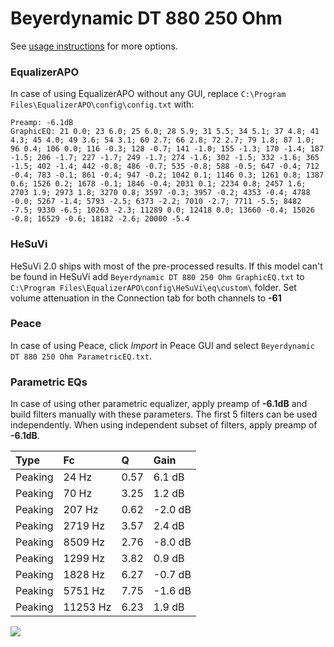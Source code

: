 # Beyerdynamic DT 880 250 Ohm
See [usage instructions](https://github.com/jaakkopasanen/AutoEq#usage) for more options.

### EqualizerAPO
In case of using EqualizerAPO without any GUI, replace `C:\Program Files\EqualizerAPO\config\config.txt`
with:
```
Preamp: -6.1dB
GraphicEQ: 21 0.0; 23 6.0; 25 6.0; 28 5.9; 31 5.5; 34 5.1; 37 4.8; 41 4.3; 45 4.0; 49 3.6; 54 3.1; 60 2.7; 66 2.8; 72 2.7; 79 1.8; 87 1.0; 96 0.4; 106 0.0; 116 -0.3; 128 -0.7; 141 -1.0; 155 -1.3; 170 -1.4; 187 -1.5; 206 -1.7; 227 -1.7; 249 -1.7; 274 -1.6; 302 -1.5; 332 -1.6; 365 -1.5; 402 -1.4; 442 -0.8; 486 -0.7; 535 -0.8; 588 -0.5; 647 -0.4; 712 -0.4; 783 -0.1; 861 -0.4; 947 -0.2; 1042 0.1; 1146 0.3; 1261 0.8; 1387 0.6; 1526 0.2; 1678 -0.1; 1846 -0.4; 2031 0.1; 2234 0.8; 2457 1.6; 2703 1.9; 2973 1.8; 3270 0.8; 3597 -0.3; 3957 -0.2; 4353 -0.4; 4788 -0.0; 5267 -1.4; 5793 -2.5; 6373 -2.2; 7010 -2.7; 7711 -5.5; 8482 -7.5; 9330 -6.5; 10263 -2.3; 11289 0.0; 12418 0.0; 13660 -0.4; 15026 -0.8; 16529 -0.6; 18182 -2.6; 20000 -5.4
```

### HeSuVi
HeSuVi 2.0 ships with most of the pre-processed results. If this model can't be found in HeSuVi add
`Beyerdynamic DT 880 250 Ohm GraphicEQ.txt` to `C:\Program Files\EqualizerAPO\config\HeSuVi\eq\custom\` folder.
Set volume attenuation in the Connection tab for both channels to **-61**

### Peace
In case of using Peace, click *Import* in Peace GUI and select `Beyerdynamic DT 880 250 Ohm ParametricEQ.txt`.

### Parametric EQs
In case of using other parametric equalizer, apply preamp of **-6.1dB** and build filters manually
with these parameters. The first 5 filters can be used independently.
When using independent subset of filters, apply preamp of **-6.1dB**.

| Type    | Fc       |    Q | Gain    |
|:--------|:---------|:-----|:--------|
| Peaking | 24 Hz    | 0.57 | 6.1 dB  |
| Peaking | 70 Hz    | 3.25 | 1.2 dB  |
| Peaking | 207 Hz   | 0.62 | -2.0 dB |
| Peaking | 2719 Hz  | 3.57 | 2.4 dB  |
| Peaking | 8509 Hz  | 2.76 | -8.0 dB |
| Peaking | 1299 Hz  | 3.82 | 0.9 dB  |
| Peaking | 1828 Hz  | 6.27 | -0.7 dB |
| Peaking | 5751 Hz  | 7.75 | -1.6 dB |
| Peaking | 11253 Hz | 6.23 | 1.9 dB  |

![](https://raw.githubusercontent.com/jaakkopasanen/AutoEq/master/results/innerfidelity/sbaf-serious/Beyerdynamic%20DT%20880%20250%20Ohm/Beyerdynamic%20DT%20880%20250%20Ohm.png)